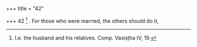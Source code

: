 +++
title = "42"

+++
42 [^13] . For those who were married, the others should do it,


[^13]:  I.e. the husband and his relatives. Comp. Vasiṣṭha IV, 19.

